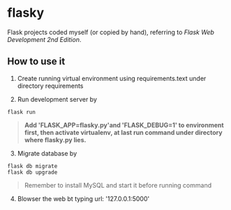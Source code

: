 # flasky
Flask projects coded myself (or copied by hand), referring to *Flask Web Development 2nd Edition*.

## How to use it
1. Create running virtual environment using requirements.text under directory requirements

2. Run development server by
```
flask run
```
>**Add 'FLASK_APP=flasky.py'and 'FLASK_DEBUG=1' to environment first, then activate virtualenv, at last run command under directory where flasky.py lies.**

3. Migrate database by
```
flask db migrate
flask db upgrade
```
> Remember to install MySQL and start it before running command


4. Blowser the web bt typing url:
'127.0.0.1:5000'
